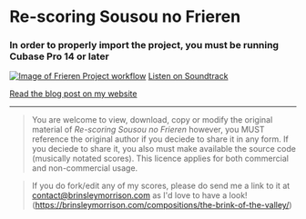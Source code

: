 # Re-scoring Sousou no Frieren
### In order to properly import the project, you must be running Cubase Pro 14 or later
[![Image of Frieren Project workflow](https://github.com/user-attachments/assets/e5373116-dcb8-4225-a38b-7ea486c1e45b)](https://raw.githubusercontent.com/Brinsleym/Frieren/refs/heads/main/Frieren.jpg)
[Listen on Soundtrack]()

[Read the blog post on my website](https://brinsleymorrison.com/compositions/re-scoring-sousou-no-frieren/)
  
---
> You are welcome to view, download, copy or modify the original material of *Re-scoring Sousou no Frieren* however, you MUST reference the original author if you deciede to share it in any form. If you deciede to share it, you also must make available the source code (musically notated scores). This licence applies for both commercial and non-commercial usage.

> If you do fork/edit any of my scores, please do send me a link to it at contact@brinsleymorrison.com as I'd love to have a look!
(https://brinsleymorrison.com/compositions/the-brink-of-the-valley/)
